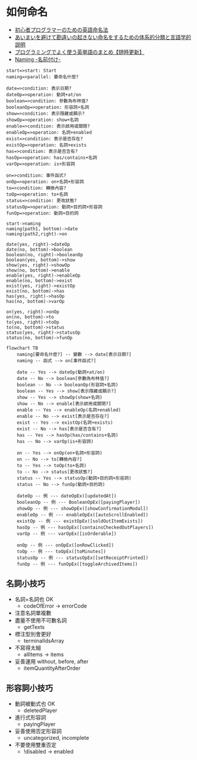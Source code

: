 # 如何命名

- [初心者プログラマーのための英語命名法](https://qiita.com/YutaManaka/items/62dda256bb7ba6c08399)
- [あいまいを避けて勘違いの起きない命名をするための体系的分類と言語学的説明](https://qiita.com/honey32/items/4ea8833cc8bf5047df6e)
- [プログラミングでよく使う英単語のまとめ【随時更新】](https://qiita.com/Ted-HM/items/7dde25dcffae4cdc7923)
- [Naming -名前付け-](https://qiita.com/Koki_jp/items/f3d3e824f98d182d4100)

```flow
start=>start: Start
naming=>parallel: 要命名什麼?

date=>condition: 表示日期?
dateOp=>operation: 動詞+at/on
boolean=>condition: 參數為布林值?
booleanOp=>operation: 形容詞+名詞
show=>condition: 表示隱藏或顯示?
showOp=>operation: show+名詞
enable=>condition: 表示啟用或關閉?
enableOp=>operation: 名詞+enabled
exist=>condition: 表示是否存在?
existOp=>operation: 名詞+exists
has=>condition: 表示是否含有?
hasOp=>operation: has/contains+名詞
varOp=>operation: is+形容詞

on=>condition: 事件函式?
onOp=>operation: on+名詞+形容詞
to=>condition: 轉換內容?
toOp=>operation: to+名詞
status=>condition: 更改狀態?
statusOp=>operation: 動詞+目的詞+形容詞
funOp=>operation: 動詞+目的詞

start->naming
naming(path1, bottom)->date
naming(path2,right)->on

date(yes, right)->dateOp
date(no, bottom)->boolean
boolean(no, right)->booleanOp
boolean(yes, bottom)->show
show(yes, right)->showOp
show(no, bottom)->enable
enable(yes, right)->enableOp
enable(no, bottom)->exist
exist(yes, right)->existOp
exist(no, bottom)->has
has(yes, right)->hasOp
has(no, bottom)->varOp

on(yes, right)->onOp
on(no, bottom)->to
to(yes, right)->toOp
to(no, bottom)->status
status(yes, right)->statusOp
status(no, bottom)->funOp
```

```mermaid
flowchart TB
    naming[要命名什麼?] -- 變數 --> date[表示日期?]
    naming -- 函式 --> on[事件函式?]
    
    date -- Yes --> dateOp(動詞+at/on)
    date -- No --> boolean[參數為布林值?]
    boolean -- No --> booleanOp(形容詞+名詞)
    boolean -- Yes --> show[表示隱藏或顯示?]
    show -- Yes --> showOp(show+名詞)
    show -- No --> enable[表示啟用或關閉?]
    enable -- Yes --> enableOp(名詞+enabled)
    enable -- No --> exist[表示是否存在?]
    exist -- Yes --> existOp(名詞+exists)
    exist -- No --> has[表示是否含有?]
    has -- Yes --> hasOp(has/contains+名詞)
    has -- No --> varOp(is+形容詞)

    on -- Yes --> onOp(on+名詞+形容詞)
    on -- No --> to[轉換內容?]
    to -- Yes --> toOp(to+名詞)
    to -- No --> status[更改狀態?]
    status -- Yes --> statusOp(動詞+目的詞+形容詞)
    status -- No --> funOp(動詞+目的詞)
    
    dateOp -- 例 --- dateOpEx([updatedAt])
    booleanOp -- 例 --- BooleanOpEx([payingPlayer])
    showOp -- 例 --- showOpEx([showConfirmationModal])
    enableOp -- 例 --- enableOpEx([autoScrollEnabled])
    existOp -- 例 --- existOpEx([soldOutItemExists])
    hasOp -- 例 --- hasOpEx([containsCheckedOutPlayers])
    varOp -- 例 --- varOpEx([isOrderable])
    
    onOp -- 例 --- onOpEx([onRowClicked])
    toOp -- 例 --- toOpEx([toMinutes])
    statusOp -- 例 --- statusOpEx([setReceiptPrinted])
    funOp -- 例 --- funOpEx([toggleArchivedItems])
```

## 名詞小技巧

- 名詞+名詞也 OK
  - codeOfError -> errorCode
- 注意名詞單複數
- 盡量不使用不可數名詞
  - getTexts
- 標注型別會更好
  - terminalIdsArray
- 不寫得太細
  - allItems -> items
- 妥善運用 without, before, after
  - itemQuantityAfterOrder

## 形容詞小技巧

- 動詞被動式也 OK
  - deletedPlayer
- 進行式形容詞
  - payingPlayer
- 妥善使用否定形容詞
  - uncategorized, incomplete
- 不要使用雙重否定
  - !disabled -> enabled
